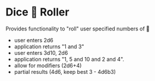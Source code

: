 # Dice :game_die: Roller 
Provides functionality to "roll" user specified numbers of :game_die:
* user enters 2d6
 * application returns "1 and 3"
* user enters 3d10, 2d6
 * application returns "1, 5 and 10 and 2 and 4".
* allow for modifiers (2d6+4)
* partial results (4d6, keep best 3 - 4d6b3)